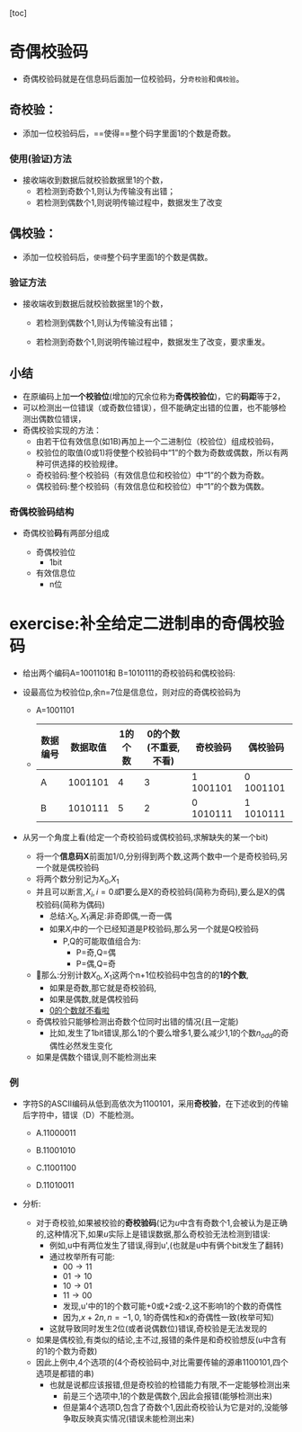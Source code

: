 [toc]



#  奇偶校验码

- 奇偶校验码就是在信息码后面加一位校验码，分`奇校验`和`偶校验`。


## 奇校验：
- 添加一位校验码后，==使得==整个码字里面1的个数是奇数。

### 使用(验证)方法

- 接收端收到数据后就校验数据里1的个数，
  - 若检测到奇数个1,则认为传输没有出错；
  - 若检测到偶数个1,则说明传输过程中，数据发生了改变

## 偶校验：
- 添加一位校验码后，`使得`整个码字里面1的个数是偶数。

### 验证方法

- 接收端收到数据后就校验数据里1的个数，

  - 若检测到偶数个1,则认为传输没有出错；

  - 若检测到奇数个1,则说明传输过程中，数据发生了改变，要求重发。

##  小结

- 在原编码上加**一个校验位**(增加的冗余位称为**奇偶校验位**)，它的**码距**等于2，
- 可以检测出一位错误（或奇数位错误），但不能确定出错的位置，也不能够检测出偶数位错误，
- 奇偶校验实现的方法：
  - 由若干位有效信息(如1B)再加上一个二进制位（校验位）组成校验码，
  -  校验位的取值(0或1)将使整个校验码中“1”的个数为奇数或偶数，所以有两种可供选择的校验规律。
  - 奇校验码:整个校验码（有效信息位和校验位）中“1”的个数为奇数。
  - 偶校验码:整个校验码（有效信息位和校验位）中“1”的个数为偶数。

### 奇偶校验码结构

- 奇偶校验**码**有两部分组成

  - 奇偶校验位
    - 1bit
  - 有效信息位
    - n位

  

# exercise:补全给定二进制串的奇偶校验码

- 给出两个编码A=1001101和 B=1010111的奇校验码和偶校验码:


- 设最高位为校验位p,余n=7位是信息位，则对应的奇偶校验码为

  - A=1001101

  - | 数据编号 | 数据取值 | 1的个数 | 0的个数(不重要,不看) | 奇校验码  | 偶校验码  |
    | -------- | -------- | ------- | -------------------- | --------- | --------- |
    | A        | 1001101  | 4       | 3                    | 1 1001101 | 0 1001101 |
    | B        | 1010111  | 5       | 2                    | 0 1010111 | 1 1010111 |

- 从另一个角度上看(给定一个奇校验码或偶校验码,求解缺失的某一个bit)

  - 将一个**信息码X**前面加1/0,分别得到两个数,这两个数中一个是奇校验码,另一个就是偶校验码
  - 将两个数分别记为$X_0$,$X_1$
  - 并且可以断言,$X_i,i=0或1$要么是X的奇校验码(简称为奇码),要么是X的偶校验码(简称为偶码)
    - 总结:$X_0,X_1$满足:非奇即偶,一奇一偶
    - 如果$X_i$中的一个已经知道是P校验码,那么另一个就是Q校验码
      - P,Q的可能取值组合为:
        - P=奇,Q=偶
        - P=偶,Q=奇
  - 🎈那么:分别计数$X_0,X_1$这两个n+1位校验码中包含的的**1的个数**,
    - 如果是奇数,那它就是奇校验码,
    - 如果是偶数,就是偶校验码
    - <u>0的个数就不看啦</u>
  - 奇偶校验只能够检测出奇数个位同时出错的情况(且一定能)
    - 比如,发生了1bit错误,那么1的个要么增多1,要么减少1,1的个数$n_{odd}$的奇偶性必然发生变化
  - 如果是偶数个错误,则不能检测出来

### 例

- 字符S的ASCII编码从低到高依次为1100101，采用**奇校验**，在下述收到的传输后字符中，错误（D）不能检测。

  - A.11000011

  - B.11001010

  - C.11001100

  - D.11010011

- 分析:

  - 对于奇校验,如果被校验的**奇校验码**(记为$u$中含有奇数个1,会被认为是正确的,这种情况下,如果$u$实际上是错误数据,那么奇校验无法检测到错误:
    - 例如,u中有两位发生了错误,得到u',(也就是u中有俩个bit发生了翻转)
    - 通过枚举所有可能:
      - $00\to{11}$
      - $01\to{10}$
      - $10\to{01}$
      - $11\to{00}$
      - 发现,u'中的1的个数可能+0或+2或-2,这不影响1的个数的奇偶性
      - 因为,$x+2n,n=-1,0,1$的奇偶性和$x$的奇偶性一致(枚举可知)
    - 这就导致同时发生2位(或者说偶数位)错误,奇校验是无法发现的
  - 如果是偶校验,有类似的结论,主不过,报错的条件是和奇校验想反(u中含有的1的个数为奇数)
  - 因此上例中,4个选项的(4个奇校验码中,对比需要传输的源串1100101,四个选项是都错的串)
    - 也就是说都应该报错,但是奇校验的检错能力有限,不一定能够检测出来
      - 前是三个选项中,1的个数是偶数个,因此会报错(能够检测出来)
      - 但是第4个选项D,包含了奇数个1,因此奇校验认为它是对的,没能够争取反映真实情况(错误未能检测出来)

